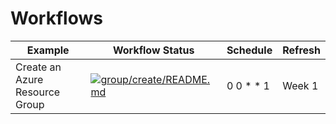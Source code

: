 # Workflows

| Example     | Workflow Status | Schedule | Refresh |
| ----------- | --------------- | -------- | ------- | 
| Create an Azure Resource Group | [![group/create/README.md](https://github.com/Azure-Samples/java-on-azure-examples/actions/workflows/group_create_README_md.yml/badge.svg)](https://github.com/Azure-Samples/java-on-azure-examples/actions/workflows/group_create_README_md.yml)| 0 0 * * 1 | Week 1 |

<!--
| Azure Storage examples | Upload files to static website | [![README.md](https://github.com/Azure-Samples/java-on-azure-examples/actions/workflows/storage_upload-files-to-static-website_README_md.yml/badge.svg)](https://github.com/Azure-Samples/java-on-azure-examples/actions/workflows/storage_upload-files-to-static-website_README_md.yml) | 0 1 * * 1 |
| | Enable static website hosting | [![README.md](https://github.com/Azure-Samples/java-on-azure-examples/actions/workflows/storage_enable-static-website_README_md.yml/badge.svg)](https://github.com/Azure-Samples/java-on-azure-examples/actions/workflows/storage_enable-static-website_README_md.yml) | 0 2 * * 1 |
| | Create an Azure Storage Account | [![README.md](https://github.com/Azure-Samples/java-on-azure-examples/actions/workflows/storage_create_README_md.yml/badge.svg)](https://github.com/Azure-Samples/java-on-azure-examples/actions/workflows/storage_create_README_md.yml) | 0 3 * * 1 |
| Azure SQL Database examples | Open Azure SQL server firewall to your IP | [![sql/open-firewall-to-your-ip/README.md](https://github.com/Azure-Samples/java-on-azure-examples/actions/workflows/sql_open-firewall-to-your-ip_README_md.yml/badge.svg)](https://github.com/Azure-Samples/java-on-azure-examples/actions/workflows/sql_open-firewall-to-your-ip_README_md.yml) | 0 4 * * 1 |
| | Load your Azure SQL database with data | [![sql/load-your-mssql-database-with-data/README.md](https://github.com/Azure-Samples/java-on-azure-examples/actions/workflows/sql_load-your-mssql-database-with-data_README_md.yml/badge.svg)](https://github.com/Azure-Samples/java-on-azure-examples/actions/workflows/sql_load-your-mssql-database-with-data_README_md.yml) | 0 5 * * 1 |
| | JDBC command line client | [![sql/get-country/README.md](https://github.com/Azure-Samples/java-on-azure-examples/actions/workflows/sql_get-country_README_md.yml/badge.svg)](https://github.com/Azure-Samples/java-on-azure-examples/actions/workflows/sql_get-country_README_md.yml) | 0 6 * * 1 |
| | Create an Azure SQL database | [![sql/create/README.md](https://github.com/Azure-Samples/java-on-azure-examples/actions/workflows/sql_create_README_md.yml/badge.svg)](https://github.com/Azure-Samples/java-on-azure-examples/actions/workflows/sql_create_README_md.yml) | 0 7 * * 1 |
| Azure Spring Apps examples | Deploy a Hello World Spring Boot application | [![spring/helloworld/README.md](https://github.com/Azure-Samples/java-on-azure-examples/actions/workflows/spring_helloworld_README_md.yml/badge.svg)](https://github.com/Azure-Samples/java-on-azure-examples/actions/workflows/spring_helloworld_README_md.yml) | 0 8 * * 1 |
| | Create an Azure Spring Apps environment | [![spring/create/README.md](https://github.com/Azure-Samples/java-on-azure-examples/actions/workflows/spring_create_README_md.yml/badge.svg)](https://github.com/Azure-Samples/java-on-azure-examples/actions/workflows/spring_create_README_md.yml) | 0 9 * * 1 |
| | Configure the Azure Spring Apps Config Server | [![spring/config-server/README.md](https://github.com/Azure-Samples/java-on-azure-examples/actions/workflows/spring_config-server_README_md.yml/badge.svg)](https://github.com/Azure-Samples/java-on-azure-examples/actions/workflows/spring_config-server_README_md.yml) | 0 10 * * 1 |
| Azure Service Bus examples | Send a message to an Azure Service Bus Queue | [![servicebus/send-message/README.md](https://github.com/Azure-Samples/java-on-azure-examples/actions/workflows/servicebus_send-message_README_md.yml/badge.svg)](https://github.com/Azure-Samples/java-on-azure-examples/actions/workflows/servicebus_send-message_README_md.yml) | 0 11 * * 1 |
| | Send a JMS message to an Azure Service Bus Queue | [![servicebus/send-jms-message/README.md](https://github.com/Azure-Samples/java-on-azure-examples/actions/workflows/servicebus_send-jms-message_README_md.yml/badge.svg)](https://github.com/Azure-Samples/java-on-azure-examples/actions/workflows/servicebus_send-jms-message_README_md.yml) | 0 12 * * 1 |
| | Receive a message from an Azure Service Bus Queue | [![servicebus/receive-message/README.md](https://github.com/Azure-Samples/java-on-azure-examples/actions/workflows/servicebus_receive-message_README_md.yml/badge.svg)](https://github.com/Azure-Samples/java-on-azure-examples/actions/workflows/servicebus_receive-message_README_md.yml) | 0 13 * * 1 |
| | Receive a JMS message from an Azure Service Bus Queue | [![servicebus/receive-jms-message/README.md](https://github.com/Azure-Samples/java-on-azure-examples/actions/workflows/servicebus_receive-jms-message_README_md.yml/badge.svg)](https://github.com/Azure-Samples/java-on-azure-examples/actions/workflows/servicebus_receive-jms-message_README_md.yml) | 0 14 * * 1 |
| | Create an Azure Service Bus Queue | [![servicebus/create-queue/README.md](https://github.com/Azure-Samples/java-on-azure-examples/actions/workflows/servicebus_create-queue_README_md.yml/badge.svg)](https://github.com/Azure-Samples/java-on-azure-examples/actions/workflows/servicebus_create-queue_README_md.yml) | 0 15 * * 1 |
| | Create an Azure Service Bus | [![servicebus/create/README.md](https://github.com/Azure-Samples/java-on-azure-examples/actions/workflows/servicebus_create_README_md.yml/badge.svg)](https://github.com/Azure-Samples/java-on-azure-examples/actions/workflows/servicebus_create_README_md.yml) | 0 16 * * 1 |
| Azure Cache for Redis examples | Lettuce Comamnd Line Client | [![redis/lettuce/README.md](https://github.com/Azure-Samples/java-on-azure-examples/actions/workflows/redis_lettuce_README_md.yml/badge.svg)](https://github.com/Azure-Samples/java-on-azure-examples/actions/workflows/redis_lettuce_README_md.yml) | 0 17 * * 1 |
| | Create an Azure Cache for Redis | [![redis/create/README.md](https://github.com/Azure-Samples/java-on-azure-examples/actions/workflows/redis_create_README_md.yml/badge.svg)](https://github.com/Azure-Samples/java-on-azure-examples/actions/workflows/redis_create_README_md.yml) | 0 18 * * 1 |
| Azure Database for PostgreSQL examples | Open PostgreSQL server firewall to your IP | [![postgres/open-firewall-to-your-ip/README.md](https://github.com/Azure-Samples/java-on-azure-examples/actions/workflows/postgres_open-firewall-to-your-ip_README_md.yml/badge.svg)](https://github.com/Azure-Samples/java-on-azure-examples/actions/workflows/postgres_open-firewall-to-your-ip_README_md.yml) | 0 19 * * 1 |
| | Load your PostgreSQL database with data | [![postgres/load-your-postgresql-database-with-data/README.md](https://github.com/Azure-Samples/java-on-azure-examples/actions/workflows/postgres_load-your-postgresql-database-with-data_README_md.yml/badge.svg)](https://github.com/Azure-Samples/java-on-azure-examples/actions/workflows/postgres_load-your-postgresql-database-with-data_README_md.yml) | 0 20 * * 1 |
| | JDBC command line client | [![postgres/get-country/README.md](https://github.com/Azure-Samples/java-on-azure-examples/actions/workflows/postgres_get-country_README_md.yml/badge.svg)](https://github.com/Azure-Samples/java-on-azure-examples/actions/workflows/postgres_get-country_README_md.yml) | 0 21 * * 1 |
| | Create an Azure Database for PostgreSQL | [![postgres/create/README.md](https://github.com/Azure-Samples/java-on-azure-examples/actions/workflows/postgres_create_README_md.yml/badge.svg)](https://github.com/Azure-Samples/java-on-azure-examples/actions/workflows/postgres_create_README_md.yml) | 0 22 * * 1 |
| Azure Networking examples | Create a VNet | [![README.md](https://github.com/Azure-Samples/java-on-azure-examples/actions/workflows/network_create-vnet_README_md.yml/badge.svg)](https://github.com/Azure-Samples/java-on-azure-examples/actions/workflows/network_create-vnet_README_md.yml) | 0 23 * * 1 |
| Azure Database for MySQL examples | Open MySQL server firewall to your IP | [![mysql/open-firewall-to-your-ip/README.md](https://github.com/Azure-Samples/java-on-azure-examples/actions/workflows/mysql_open-firewall-to-your-ip_README_md.yml/badge.svg)](https://github.com/Azure-Samples/java-on-azure-examples/actions/workflows/mysql_open-firewall-to-your-ip_README_md.yml) | 0 0 * * 2 |
| | Load your MySQL database with data | [![mysql/load-your-mysql-database-with-data/README.md](https://github.com/Azure-Samples/java-on-azure-examples/actions/workflows/mysql_load-your-mysql-database-with-data_README_md.yml/badge.svg)](https://github.com/Azure-Samples/java-on-azure-examples/actions/workflows/mysql_load-your-mysql-database-with-data_README_md.yml) | 0 1 * * 2 |
| | JDBC command line client | [![mysql/get-country/README.md](https://github.com/Azure-Samples/java-on-azure-examples/actions/workflows/mysql_get-country_README_md.yml/badge.svg)](https://github.com/Azure-Samples/java-on-azure-examples/actions/workflows/mysql_get-country_README_md.yml) | 0 2 * * 2 |
| | Create an Azure Database for MySQL | [![mysql/create/README.md](https://github.com/Azure-Samples/java-on-azure-examples/actions/workflows/mysql_create_README_md.yml/badge.svg)](https://github.com/Azure-Samples/java-on-azure-examples/actions/workflows/mysql_create_README_md.yml) | 0 3 * * 2 |
| Azure Monitor examples | Create a Log Analytics workspace | [![monitor/create-log-analytics-workspace/README.md](https://github.com/Azure-Samples/java-on-azure-examples/actions/workflows/monitor_create-log-analytics-workspace_README_md.yml/badge.svg)](https://github.com/Azure-Samples/java-on-azure-examples/actions/workflows/monitor_create-log-analytics-workspace_README_md.yml) | 0 4 * * 2 |
| Azure Data Explorer examples | Create a database | [![kusto/create-database/README.md](https://github.com/Azure-Samples/java-on-azure-examples/actions/workflows/kusto_create-database_README_md.yml/badge.svg)](https://github.com/Azure-Samples/java-on-azure-examples/actions/workflows/kusto_create-database_README_md.yml) | 0 5 * * 2 |
| | Create an Azure Data Explorer cluster | [![kusto/create/README.md](https://github.com/Azure-Samples/java-on-azure-examples/actions/workflows/kusto_create_README_md.yml/badge.svg)](https://github.com/Azure-Samples/java-on-azure-examples/actions/workflows/kusto_create_README_md.yml) | 0 6 * * 2 |
| Azure Key Vault examples | Create a self-signed certificate | [![README.md](https://github.com/Azure-Samples/java-on-azure-examples/actions/workflows/keyvault_create-self-signed-certificate_README_md.yml/badge.svg)](https://github.com/Azure-Samples/java-on-azure-examples/actions/workflows/keyvault_create-self-signed-certificate_README_md.yml) | 0 7 * * 2 |
| | Create an Azure Key Vault | [![README.md](https://github.com/Azure-Samples/java-on-azure-examples/actions/workflows/keyvault_create_README_md.yml/badge.svg)](https://github.com/Azure-Samples/java-on-azure-examples/actions/workflows/keyvault_create_README_md.yml) | 0 8 * * 2 |
| | Add a Secret to Azure Key Vault | [![README.md](https://github.com/Azure-Samples/java-on-azure-examples/actions/workflows/keyvault_add-secret_README_md.yml/badge.svg)](https://github.com/Azure-Samples/java-on-azure-examples/actions/workflows/keyvault_add-secret_README_md.yml) | 0 9 * * 2 |
| Azure Resource Group examples | Delete an Azure Resource Group | [![group/delete/README.md](https://github.com/Azure-Samples/java-on-azure-examples/actions/workflows/group_delete_README_md.yml/badge.svg)](https://github.com/Azure-Samples/java-on-azure-examples/actions/workflows/group_delete_README_md.yml) | 0 10 * * 2 |
| | Create an Azure Resource Group | [![group/create/README.md](https://github.com/Azure-Samples/java-on-azure-examples/actions/workflows/group_create_README_md.yml/badge.svg)](https://github.com/Azure-Samples/java-on-azure-examples/actions/workflows/group_create_README_md.yml) | 0 11 * * 2 |
| Azure Functions examples | Deploy a Hello World Function | [![functionapp/helloworld/README.md](https://github.com/Azure-Samples/java-on-azure-examples/actions/workflows/functionapp_helloworld_README_md.yml/badge.svg)](https://github.com/Azure-Samples/java-on-azure-examples/actions/workflows/functionapp_helloworld_README_md.yml) | 0 12 * * 2 |
| | Deploy a Cosmos DB output Function | [![functionapp/cosmosdb-output/README.md](https://github.com/Azure-Samples/java-on-azure-examples/actions/workflows/functionapp_cosmosdb-output_README_md.yml/badge.svg)](https://github.com/Azure-Samples/java-on-azure-examples/actions/workflows/functionapp_cosmosdb-output_README_md.yml) | 0 13 * * 2 |
| Azure EventHubs examples | Send an event | [![eventhubs/send-event/README.md](https://github.com/Azure-Samples/java-on-azure-examples/actions/workflows/eventhubs_send-event_README_md.yml/badge.svg)](https://github.com/Azure-Samples/java-on-azure-examples/actions/workflows/eventhubs_send-event_README_md.yml) | 0 14 * * 2 |
| | Receive an event | [![eventhubs/receive-event/README.md](https://github.com/Azure-Samples/java-on-azure-examples/actions/workflows/eventhubs_receive-event_README_md.yml/badge.svg)](https://github.com/Azure-Samples/java-on-azure-examples/actions/workflows/eventhubs_receive-event_README_md.yml) | 0 15 * * 2 |
| | Create an Azure Event Hubs namespace | [![eventhubs/create-namespace/README.md](https://github.com/Azure-Samples/java-on-azure-examples/actions/workflows/eventhubs_create-namespace_README_md.yml/badge.svg)](https://github.com/Azure-Samples/java-on-azure-examples/actions/workflows/eventhubs_create-namespace_README_md.yml) | 0 16 * * 2 |
| | Create an event hub | [![eventhubs/create-eventhub/README.md](https://github.com/Azure-Samples/java-on-azure-examples/actions/workflows/eventhubs_create-eventhub_README_md.yml/badge.svg)](https://github.com/Azure-Samples/java-on-azure-examples/actions/workflows/eventhubs_create-eventhub_README_md.yml) | 0 17 * * 2 |
| Azure CosmosDB examples | SQL Change Feed Processor | [![cosmosdb/sql-change-feed-processor/README.md](https://github.com/Azure-Samples/java-on-azure-examples/actions/workflows/cosmosdb_sql-change-feed-processor_README_md.yml/badge.svg)](https://github.com/Azure-Samples/java-on-azure-examples/actions/workflows/cosmosdb_sql-change-feed-processor_README_md.yml) | 0 18 * * 2 |
| | Insert item in SQL container | [![cosmosdb/insert-item-into-sql-container/README.md](https://github.com/Azure-Samples/java-on-azure-examples/actions/workflows/cosmosdb_insert-item-into-sql-container_README_md.yml/badge.svg)](https://github.com/Azure-Samples/java-on-azure-examples/actions/workflows/cosmosdb_insert-item-into-sql-container_README_md.yml) | 0 19 * * 2 |
| | Create a SQL leases container | [![cosmosdb/create-sql-leases-container/README.md](https://github.com/Azure-Samples/java-on-azure-examples/actions/workflows/cosmosdb_create-sql-leases-container_README_md.yml/badge.svg)](https://github.com/Azure-Samples/java-on-azure-examples/actions/workflows/cosmosdb_create-sql-leases-container_README_md.yml) | 0 20 * * 2 |
| | Create a SQL database | [![cosmosdb/create-sql-database/README.md](https://github.com/Azure-Samples/java-on-azure-examples/actions/workflows/cosmosdb_create-sql-database_README_md.yml/badge.svg)](https://github.com/Azure-Samples/java-on-azure-examples/actions/workflows/cosmosdb_create-sql-database_README_md.yml) | 0 21 * * 2 |
| | Create a SQL container | [![cosmosdb/create-sql-container/README.md](https://github.com/Azure-Samples/java-on-azure-examples/actions/workflows/cosmosdb_create-sql-container_README_md.yml/badge.svg)](https://github.com/Azure-Samples/java-on-azure-examples/actions/workflows/cosmosdb_create-sql-container_README_md.yml) | 0 22 * * 2 |
| | Create an Azure Cosmos DB | [![cosmosdb/create/README.md](https://github.com/Azure-Samples/java-on-azure-examples/actions/workflows/cosmosdb_create_README_md.yml/badge.svg)](https://github.com/Azure-Samples/java-on-azure-examples/actions/workflows/cosmosdb_create_README_md.yml) | 0 23 * * 2 |
| Azure Container Apps examples | Deploy WildFly | [![containerapp/wildfly/README.md](https://github.com/Azure-Samples/java-on-azure-examples/actions/workflows/containerapp_wildfly_README_md.yml/badge.svg)](https://github.com/Azure-Samples/java-on-azure-examples/actions/workflows/containerapp_wildfly_README_md.yml) | 0 0 * * 3 |
| | Deploy Tomcat | [![containerapp/tomcat/README.md](https://github.com/Azure-Samples/java-on-azure-examples/actions/workflows/containerapp_tomcat_README_md.yml/badge.svg)](https://github.com/Azure-Samples/java-on-azure-examples/actions/workflows/containerapp_tomcat_README_md.yml) | 0 1 * * 3 |
| | Deploy a Spring Boot application | [![containerapp/springboot/README.md](https://github.com/Azure-Samples/java-on-azure-examples/actions/workflows/containerapp_springboot_README_md.yml/badge.svg)](https://github.com/Azure-Samples/java-on-azure-examples/actions/workflows/containerapp_springboot_README_md.yml) | 0 2 * * 3 |
| | Deploy a Quarkus application | [![containerapp/quarkus/README.md](https://github.com/Azure-Samples/java-on-azure-examples/actions/workflows/containerapp_quarkus_README_md.yml/badge.svg)](https://github.com/Azure-Samples/java-on-azure-examples/actions/workflows/containerapp_quarkus_README_md.yml) | 0 3 * * 3 |
| | Deploy Piranha Micro | [![containerapp/piranha/README.md](https://github.com/Azure-Samples/java-on-azure-examples/actions/workflows/containerapp_piranha_README_md.yml/badge.svg)](https://github.com/Azure-Samples/java-on-azure-examples/actions/workflows/containerapp_piranha_README_md.yml) | 0 4 * * 3 |
| | Deploy a Micronaut application | [![containerapp/micronaut/README.md](https://github.com/Azure-Samples/java-on-azure-examples/actions/workflows/containerapp_micronaut_README_md.yml/badge.svg)](https://github.com/Azure-Samples/java-on-azure-examples/actions/workflows/containerapp_micronaut_README_md.yml) | 0 5 * * 3 |
| | List job executions | [![containerapp/list-job-executions/README.md](https://github.com/Azure-Samples/java-on-azure-examples/actions/workflows/containerapp_list-job-executions_README_md.yml/badge.svg)](https://github.com/Azure-Samples/java-on-azure-examples/actions/workflows/containerapp_list-job-executions_README_md.yml) | 0 6 * * 3 |
| | Deploy a Helidon application | [![containerapp/helidon/README.md](https://github.com/Azure-Samples/java-on-azure-examples/actions/workflows/containerapp_helidon_README_md.yml/badge.svg)](https://github.com/Azure-Samples/java-on-azure-examples/actions/workflows/containerapp_helidon_README_md.yml) | 0 7 * * 3 |
| | Deploy Glassfish | [![containerapp/glassfish/README.md](https://github.com/Azure-Samples/java-on-azure-examples/actions/workflows/containerapp_glassfish_README_md.yml/badge.svg)](https://github.com/Azure-Samples/java-on-azure-examples/actions/workflows/containerapp_glassfish_README_md.yml) | 0 8 * * 3 |
| | Get job execution log | [![containerapp/get-job-execution-log/README.md](https://github.com/Azure-Samples/java-on-azure-examples/actions/workflows/containerapp_get-job-execution-log_README_md.yml/badge.svg)](https://github.com/Azure-Samples/java-on-azure-examples/actions/workflows/containerapp_get-job-execution-log_README_md.yml) | 0 9 * * 3 |
| | Execute a manual job | [![containerapp/execute-manual-job/README.md](https://github.com/Azure-Samples/java-on-azure-examples/actions/workflows/containerapp_execute-manual-job_README_md.yml/badge.svg)](https://github.com/Azure-Samples/java-on-azure-examples/actions/workflows/containerapp_execute-manual-job_README_md.yml)  | 0 10 * * 3 |
| | Deploy a Dropwizard application | [![containerapp/dropwizard/README.md](https://github.com/Azure-Samples/java-on-azure-examples/actions/workflows/containerapp_dropwizard_README_md.yml/badge.svg)](https://github.com/Azure-Samples/java-on-azure-examples/actions/workflows/containerapp_dropwizard_README_md.yml) | 0 11 * * 3 |
| | Create a manual job | [![containerapp/create-manual-job/README.md](https://github.com/Azure-Samples/java-on-azure-examples/actions/workflows/containerapp_create-manual-job_README_md.yml/badge.svg)](https://github.com/Azure-Samples/java-on-azure-examples/actions/workflows/containerapp_create-manual-job_README_md.yml) | 0 12 * * 3 |
| | Create an Azure Container Apps environment | [![containerapp/create-environment/README.md](https://github.com/Azure-Samples/java-on-azure-examples/actions/workflows/containerapp_create-environment_README_md.yml/badge.svg)](https://github.com/Azure-Samples/java-on-azure-examples/actions/workflows/containerapp_create-environment_README_md.yml) | 0 13 * * 3 |
| Azure Container Instances examples | Deploy WildFly | [![container/wildfly/README.md](https://github.com/Azure-Samples/java-on-azure-examples/actions/workflows/container_wildfly_README_md.yml/badge.svg)](https://github.com/Azure-Samples/java-on-azure-examples/actions/workflows/container_wildfly_README_md.yml) | 0 14 * * 3 |
| | Deploy Tomcat | [![container/tomcat/README.md](https://github.com/Azure-Samples/java-on-azure-examples/actions/workflows/container_tomcat_README_md.yml/badge.svg)](https://github.com/Azure-Samples/java-on-azure-examples/actions/workflows/container_tomcat_README_md.yml) | 0 15 * * 3 |
| | Deploy a Quartz application | [![container/quarkus/README.md](https://github.com/Azure-Samples/java-on-azure-examples/actions/workflows/container_quarkus_README_md.yml/badge.svg)](https://github.com/Azure-Samples/java-on-azure-examples/actions/workflows/container_quarkus_README_md.yml) | 0 16 * * 3 |
| Azure Cognitive Services examples | Create an OpenAI account | | 0 17 * * 3 |
| | Create an GPT 3.5 model | | 0 18 * * 3 |
| | Chat with Semantic Kernel and GPT 3.5 | | 0 19 * * 3 |
| Azure App Service examples | Deploy a web application on a managed Tomcat | [![appservice/tomcat-helloworld/README.md](https://github.com/Azure-Samples/java-on-azure-examples/actions/workflows/appservice_tomcat-helloworld_README_md.yml/badge.svg)](https://github.com/Azure-Samples/java-on-azure-examples/actions/workflows/appservice_tomcat-helloworld_README_md.yml) | 0 20 * * 3 |
| | Swap a deployment slot | [![appservice/swap-deployment-slot/README.md](https://github.com/Azure-Samples/java-on-azure-examples/actions/workflows/appservice_swap-deployment-slot_README_md.yml/badge.svg)](https://github.com/Azure-Samples/java-on-azure-examples/actions/workflows/appservice_swap-deployment-slot_README_md.yml) | 0 21 * * 3 |
| | Scale your App Service Plan manually | [![appservice/scale-manually/README.md](https://github.com/Azure-Samples/java-on-azure-examples/actions/workflows/appservice_scale-manually_README_md.yml/badge.svg)](https://github.com/Azure-Samples/java-on-azure-examples/actions/workflows/appservice_scale-manually_README_md.yml) | 0 22 * * 3 |
| | List your web applications | [![appservice/list-webapp/README.md](https://github.com/Azure-Samples/java-on-azure-examples/actions/workflows/appservice_list-webapp_README_md.yml/badge.svg)](https://github.com/Azure-Samples/java-on-azure-examples/actions/workflows/appservice_list-webapp_README_md.yml) | 0 23 * * 3 |
| | Deploy a web application on a managed JBoss EAP | [![appservice/jboss-eap-helloworld/README.md](https://github.com/Azure-Samples/java-on-azure-examples/actions/workflows/appservice_jboss-eap-helloworld_README_md.yml/badge.svg)](https://github.com/Azure-Samples/java-on-azure-examples/actions/workflows/appservice_jboss-eap-helloworld_README_md.yml) | 0 0 * * 4 |
| | Deploy a Spring Boot Application using managed JavaSE | [![appservice/javase-springboot/README.md](https://github.com/Azure-Samples/java-on-azure-examples/actions/workflows/appservice_javase-springboot_README_md.yml/badge.svg)](https://github.com/Azure-Samples/java-on-azure-examples/actions/workflows/appservice_javase-springboot_README_md.yml) | 0 1 * * 4 |
| | Deploy a managed JavaSE Quarkus application | [![appservice/javase-quarkus/README.md](https://github.com/Azure-Samples/java-on-azure-examples/actions/workflows/appservice_javase-quarkus_README_md.yml/badge.svg)](https://github.com/Azure-Samples/java-on-azure-examples/actions/workflows/appservice_javase-quarkus_README_md.yml) | 0 2 * * 4 |
| | Deploy WildFly using a Docker image | [![appservice/docker-wildfly/README.md](https://github.com/Azure-Samples/java-on-azure-examples/actions/workflows/appservice_docker-wildfly_README_md.yml/badge.svg)](https://github.com/Azure-Samples/java-on-azure-examples/actions/workflows/appservice_docker-wildfly_README_md.yml) | 0 3 * * 4 |
| | Deploy Tomcat using a Docker image | [![appservice/docker-tomcat/README.md](https://github.com/Azure-Samples/java-on-azure-examples/actions/workflows/appservice_docker-tomcat_README_md.yml/badge.svg)](https://github.com/Azure-Samples/java-on-azure-examples/actions/workflows/appservice_docker-tomcat_README_md.yml) | 0 4 * * 4 |
| | Deploy to a deployment slot | [![appservice/deploy-to-deployment-slot/README.md](https://github.com/Azure-Samples/java-on-azure-examples/actions/workflows/appservice_deploy-to-deployment-slot_README_md.yml/badge.svg)](https://github.com/Azure-Samples/java-on-azure-examples/actions/workflows/appservice_deploy-to-deployment-slot_README_md.yml) | 0 5 * * 4 |
| | Delete a web application | [![appservice/delete-webapp/README.md](https://github.com/Azure-Samples/java-on-azure-examples/actions/workflows/appservice_delete-webapp_README_md.yml/badge.svg)](https://github.com/Azure-Samples/java-on-azure-examples/actions/workflows/appservice_delete-webapp_README_md.yml) | 0 6 * * 4 |
| | Delete an App Service plan | [![appservice/delete-plan/README.md](https://github.com/Azure-Samples/java-on-azure-examples/actions/workflows/appservice_delete-plan_README_md.yml/badge.svg)](https://github.com/Azure-Samples/java-on-azure-examples/actions/workflows/appservice_delete-plan_README_md.yml) | 0 7 * * 4 |
| | Create an App Service Plan | [![appservice/create-plan/README.md](https://github.com/Azure-Samples/java-on-azure-examples/actions/workflows/appservice_create-plan_README_md.yml/badge.svg)](https://github.com/Azure-Samples/java-on-azure-examples/actions/workflows/appservice_create-plan_README_md.yml) | 0 8 * * 4 |
| | Create a deployment slot | [![appservice/create-deployment-slot/README.md](https://github.com/Azure-Samples/java-on-azure-examples/actions/workflows/appservice_create-deployment-slot_README_md.yml/badge.svg)](https://github.com/Azure-Samples/java-on-azure-examples/actions/workflows/appservice_create-deployment-slot_README_md.yml) | 0 9 * * 4 |
| | Deploy Payara using a container image | [![appservice/container-payara/README.md](https://github.com/Azure-Samples/java-on-azure-examples/actions/workflows/appservice_container-payara_README_md.yml/badge.svg)](https://github.com/Azure-Samples/java-on-azure-examples/actions/workflows/appservice_container-payara_README_md.yml) | 0 10 * * 4 |
| | Deploy Jetty using a container image | [![appservice/container-jetty/README.md](https://github.com/Azure-Samples/java-on-azure-examples/actions/workflows/appservice_container-jetty_README_md.yml/badge.svg)](https://github.com/Azure-Samples/java-on-azure-examples/actions/workflows/appservice_container-jetty_README_md.yml) | 0 11 * * 4 |
| | Deploy a GraalVM application using a container image | [![appservice/container-graalvm/README.md](https://github.com/Azure-Samples/java-on-azure-examples/actions/workflows/appservice_container-graalvm_README_md.yml/badge.svg)](https://github.com/Azure-Samples/java-on-azure-examples/actions/workflows/appservice_container-graalvm_README_md.yml) | 0 12 * * 4 |
| | Deploy Glassfish using a container image | [![appservice/container-glassfish/README.md](https://github.com/Azure-Samples/java-on-azure-examples/actions/workflows/appservice_container-glassfish_README_md.yml/badge.svg)](https://github.com/Azure-Samples/java-on-azure-examples/actions/workflows/appservice_container-glassfish_README_md.yml) | 0 13 * * 4 |
| Azure App Configuration examples | Create an App Configuration | [![README.md](https://github.com/Azure-Samples/java-on-azure-examples/actions/workflows/appconfig_create_README_md.yml/badge.svg)](https://github.com/Azure-Samples/java-on-azure-examples/actions/workflows/appconfig_create_README_md.yml) | 0 14 * * 4 |
| | Add a key-value pair to an App Configuration | [![README.md](https://github.com/Azure-Samples/java-on-azure-examples/actions/workflows/appconfig_add-key-value_README_md.yml/badge.svg)](https://github.com/Azure-Samples/java-on-azure-examples/actions/workflows/appconfig_add-key-value_README_md.yml) | 0 15 * * 4 |
| Azure Kubernetes Service examples | Deploy Wildfly | [![aks/wildfly/README.md](https://github.com/Azure-Samples/java-on-azure-examples/actions/workflows/aks_wildfly_README_md.yml/badge.svg)](https://github.com/Azure-Samples/java-on-azure-examples/actions/workflows/aks_wildfly_README_md.yml) | 0 16 * * 4 |
| | Update your AKS cluster to use your ACR | [![aks/use-your-acr/README.md](https://github.com/Azure-Samples/java-on-azure-examples/actions/workflows/aks_use-your-acr_README_md.yml/badge.svg)](https://github.com/Azure-Samples/java-on-azure-examples/actions/workflows/aks_use-your-acr_README_md.yml) | 0 17 * * 4 |
| | Deploy Tomcat | [![aks/tomcat/README.md](https://github.com/Azure-Samples/java-on-azure-examples/actions/workflows/aks_tomcat_README_md.yml/badge.svg)](https://github.com/Azure-Samples/java-on-azure-examples/actions/workflows/aks_tomcat_README_md.yml) | 0 18 * * 4 |
| | Deploy a Spring Boot application | [![aks/springboot/README.md](https://github.com/Azure-Samples/java-on-azure-examples/actions/workflows/aks_springboot_README_md.yml/badge.svg)](https://github.com/Azure-Samples/java-on-azure-examples/actions/workflows/aks_springboot_README_md.yml) | 0 19 * * 4 |
| | Deploy a GraalVM application | [![aks/graalvm/README.md](https://github.com/Azure-Samples/java-on-azure-examples/actions/workflows/aks_graalvm_README_md.yml/badge.svg)](https://github.com/Azure-Samples/java-on-azure-examples/actions/workflows/aks_graalvm_README_md.yml) | 0 20 * * 4 |
| | Create a Kubeconfig using admin access | [![aks/create-kube-config/README.md](https://github.com/Azure-Samples/java-on-azure-examples/actions/workflows/aks_create-kube-config_README_md.yml/badge.svg)](https://github.com/Azure-Samples/java-on-azure-examples/actions/workflows/aks_create-kube-config_README_md.yml) | 0 21 * * 4 |
| | Create a Kubernetes cluster | [![aks/create/README.md](https://github.com/Azure-Samples/java-on-azure-examples/actions/workflows/aks_create_README_md.yml/badge.svg)](https://github.com/Azure-Samples/java-on-azure-examples/actions/workflows/aks_create_README_md.yml) | 0 22 * * 4 |
| Azure Front Door examples | Create an Azure Front Door Profile | [![afd/create-profile/README.md](https://github.com/Azure-Samples/java-on-azure-examples/actions/workflows/afd_create-profile_README_md.yml/badge.svg)](https://github.com/Azure-Samples/java-on-azure-examples/actions/workflows/afd_create-profile_README_md.yml) | 0 23 * * 4 |
| | Create an Azure Front Door Origin Group | [![afd/create-origin-group/README.md](https://github.com/Azure-Samples/java-on-azure-examples/actions/workflows/afd_create-origin-group_README_md.yml/badge.svg)](https://github.com/Azure-Samples/java-on-azure-examples/actions/workflows/afd_create-origin-group_README_md.yml) | 0 0 * * 5 |
| | Create an Azure Front Door Endpoint | [![afd/create-endpoint/README.md](https://github.com/Azure-Samples/java-on-azure-examples/actions/workflows/afd_create-endpoint_README_md.yml/badge.svg)](https://github.com/Azure-Samples/java-on-azure-examples/actions/workflows/afd_create-endpoint_README_md.yml) | 0 1 * * 5 |
| | Add a route | [![afd/add-route/README.md](https://github.com/Azure-Samples/java-on-azure-examples/actions/workflows/afd_add-route_README_md.yml/badge.svg)](https://github.com/Azure-Samples/java-on-azure-examples/actions/workflows/afd_add-route_README_md.yml) | 0 2 * * 5 |
| | Add origins to origin group | [![afd/add-origins-to-origin-group/README.md](https://github.com/Azure-Samples/java-on-azure-examples/actions/workflows/afd_add-origins-to-origin-group_README_md.yml/badge.svg)](https://github.com/Azure-Samples/java-on-azure-examples/actions/workflows/afd_add-origins-to-origin-group_README_md.yml) | 0 3 * * 5 |
| Azure Container Registry examples | Push a WildFly image to your ACR | [![acr/wildfly/README.md](https://github.com/Azure-Samples/java-on-azure-examples/actions/workflows/acr_wildfly_README_md.yml/badge.svg)](https://github.com/Azure-Samples/java-on-azure-examples/actions/workflows/acr_wildfly_README_md.yml) | 0 4 * * 5 |
| | Push a Tomcat image to your ACR | [![acr/tomcat/README.md](https://github.com/Azure-Samples/java-on-azure-examples/actions/workflows/acr_tomcat_README_md.yml/badge.svg)](https://github.com/Azure-Samples/java-on-azure-examples/actions/workflows/acr_tomcat_README_md.yml) | 0 5 * * 5 |
| | Push a Spring Boot image to your ACR | [![acr/springboot/README.md](https://github.com/Azure-Samples/java-on-azure-examples/actions/workflows/acr_springboot_README_md.yml/badge.svg)](https://github.com/Azure-Samples/java-on-azure-examples/actions/workflows/acr_springboot_README_md.yml) | 0 6 * * 5 |
| | Push a Quarkus image to your ACR | [![acr/quarkus/README.md](https://github.com/Azure-Samples/java-on-azure-examples/actions/workflows/acr_quarkus_README_md.yml/badge.svg)](https://github.com/Azure-Samples/java-on-azure-examples/actions/workflows/acr_quarkus_README_md.yml) | 0 7 * * 5 |
| | Push a Piranha Micro image to your ACR | [![acr/piranha/README.md](https://github.com/Azure-Samples/java-on-azure-examples/actions/workflows/acr_piranha_README_md.yml/badge.svg)](https://github.com/Azure-Samples/java-on-azure-examples/actions/workflows/acr_piranha_README_md.yml) | 0 8 * * 5 |
| | Push a Payara image to your ACR | [![acr/payara/README.md](https://github.com/Azure-Samples/java-on-azure-examples/actions/workflows/acr_payara_README_md.yml/badge.svg)](https://github.com/Azure-Samples/java-on-azure-examples/actions/workflows/acr_payara_README_md.yml) | 0 9 * * 5 |
| | Push a Micronaut image to your ACR | [![acr/micronaut/README.md](https://github.com/Azure-Samples/java-on-azure-examples/actions/workflows/acr_micronaut_README_md.yml/badge.svg)](https://github.com/Azure-Samples/java-on-azure-examples/actions/workflows/acr_micronaut_README_md.yml) | 0 10 * * 5 |
| | Push a Jetty image to your ACR | [![acr/jetty/README.md](https://github.com/Azure-Samples/java-on-azure-examples/actions/workflows/acr_jetty_README_md.yml/badge.svg)](https://github.com/Azure-Samples/java-on-azure-examples/actions/workflows/acr_jetty_README_md.yml) | 0 11 * * 5 |
| | Push a Hello World job image to your ACR | [![acr/helloworldjob/README.md](https://github.com/Azure-Samples/java-on-azure-examples/actions/workflows/acr_helloworldjob_README_md.yml/badge.svg)](https://github.com/Azure-Samples/java-on-azure-examples/actions/workflows/acr_helloworldjob_README_md.yml) | 0 12 * * 5 |
| | Push a Helidon image to your ACR | [![acr/helidon/README.md](https://github.com/Azure-Samples/java-on-azure-examples/actions/workflows/acr_helidon_README_md.yml/badge.svg)](https://github.com/Azure-Samples/java-on-azure-examples/actions/workflows/acr_helidon_README_md.yml) | 0 13 * * 5 |
| | Push a GraalVM image to your ACR | [![acr/graalvm/README.md](https://github.com/Azure-Samples/java-on-azure-examples/actions/workflows/acr_graalvm_README_md.yml/badge.svg)](https://github.com/Azure-Samples/java-on-azure-examples/actions/workflows/acr_graalvm_README_md.yml) | 0 14 * * 5 |
| | Push a Glassfish image to your ACR | [![acr/glassfish/README.md](https://github.com/Azure-Samples/java-on-azure-examples/actions/workflows/acr_glassfish_README_md.yml/badge.svg)](https://github.com/Azure-Samples/java-on-azure-examples/actions/workflows/acr_glassfish_README_md.yml) | 0 15 * * 5 |
| | Push a Dropwizard image to your ACR | [![acr/dropwizard/README.md](https://github.com/Azure-Samples/java-on-azure-examples/actions/workflows/acr_dropwizard_README_md.yml/badge.svg)](https://github.com/Azure-Samples/java-on-azure-examples/actions/workflows/acr_dropwizard_README_md.yml) | 0 16 * * 5 |
| | Create settings.xml using admin keys | [![acr/create-settings-xml/README.md](https://github.com/Azure-Samples/java-on-azure-examples/actions/workflows/acr_create-settings-xml_README_md.yml/badge.svg)](https://github.com/Azure-Samples/java-on-azure-examples/actions/workflows/acr_create-settings-xml_README_md.yml) | 0 17 * * 5 |
| | Create a Service Principal | [![acr/create-acrpull-service-principal/README.md](https://github.com/Azure-Samples/java-on-azure-examples/actions/workflows/acr_create-acrpull-service-principal_README_md.yml/badge.svg)](https://github.com/Azure-Samples/java-on-azure-examples/actions/workflows/acr_create-acrpull-service-principal_README_md.yml) | 0 18 * * 5 |
| | Create an Azure Container Registry | [![acr/create/README.md](https://github.com/Azure-Samples/java-on-azure-examples/actions/workflows/acr_create_README_md.yml/badge.svg)](https://github.com/Azure-Samples/java-on-azure-examples/actions/workflows/acr_create_README_md.yml) | 0 19 * * 5 |

-->